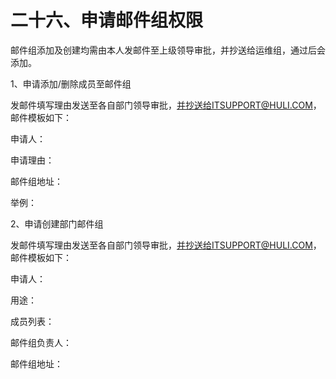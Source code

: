 # 二十六、申请邮件组权限

邮件组添加及创建均需由本人发邮件至上级领导审批，并抄送给运维组，通过后会添加。

1、申请添加/删除成员至邮件组

发邮件填写理由发送至各自部门领导审批，并抄送给ITSUPPORT@HULI.COM，邮件模板如下：

 申请人：

申请理由：

邮件组地址：

举例：

2、申请创建部门邮件组

发邮件填写理由发送至各自部门领导审批，并抄送给ITSUPPORT@HULI.COM，邮件模板如下：

 申请人：

用途：

成员列表：

邮件组负责人：

邮件组地址：

